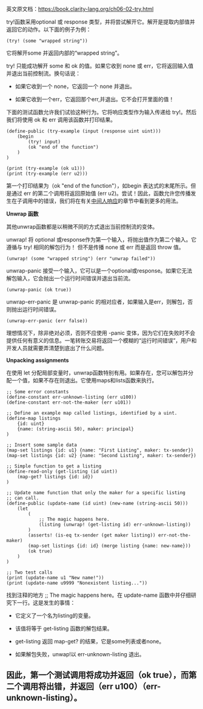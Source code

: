 
英文原文档：https://book.clarity-lang.org/ch06-02-try.html

 try!函数采用optional 或 response 类型，并将尝试解开它。解开是提取内部值并返回它的动作。以下面的例子为例：
 
 
```
(try! (some "wrapped string"))

```

它将解开some 并返回内部的“wrapped string”。



try! 只能成功解开 some 和 ok 的值。如果它收到 none 或 err，它将返回输入值并退出当前控制流。换句话说：

* 如果它收到一个 none，它返回一个 none 并退出。

* 如果它收到一个err，它返回那个err,并退出。它不会打开里面的值！

下面的测试函数允许我们试验这种行为。它将响应类型作为输入传递给 try!。然后我们将使用 ok 和 err 调用该函数并打印结果。

```
(define-public (try-example (input (response uint uint)))
    (begin
        (try! input)
        (ok "end of the function")
    )
)

(print (try-example (ok u1)))
(print (try-example (err u2)))

```

第一个打印结果为（ok "end of the function"），如begin 表达式的末尾所示。但是通过 err 的第二个调用将返回原始值 (err u2)。尝试！因此，函数允许您传播发生在子调用中的错误，我们将在有关[中间人响应](https://book.clarity-lang.org/ch06-04-response-checking.html)的章节中看到更多的用法。


**Unwrap 函数**

其他unwrap函数都是以稍微不同的方式退出当前控制流的变体。

unwrap! 将 optional 或response作为第一个输入，将抛出值作为第二个输入。它遵循与 try! 相同的解包行为！ 但不是传播 none 或 err 而是返回 throw 值。

```
(unwrap! (some "wrapped string") (err "unwrap failed"))

```


unwrap-panic 接受一个输入，它可以是一个optional或response。如果它无法解包输入，它会抛出一个运行时间错误并退出当前流。

```
(unwrap-panic (ok true))

```

unwrap-err-panic 是 unwrap-panic 的相对应者，如果输入是err，则解包，否则抛出运行时间错误。

```
(unwrap-err-panic (err false))

```


理想情况下，除非绝对必须，否则不应使用 -panic 变体，因为它们在失败时不会提供任何有意义的信息。一笔转账交易将返回一个模糊的“运行时间错误”，用户和开发人员就需要弄清楚到底出了什么问题。


**Unpacking assignments**

在使用 let 分配局部变量时，unwrap函数特别有用。如果存在，您可以解包并分配一个值，如果不存在则退出。它使用maps和lists函数来执行。


```
;; Some error constants
(define-constant err-unknown-listing (err u100))
(define-constant err-not-the-maker (err u101))

;; Define an example map called listings, identified by a uint.
(define-map listings
    {id: uint}
    {name: (string-ascii 50), maker: principal}
)

;; Insert some sample data
(map-set listings {id: u1} {name: "First Listing", maker: tx-sender})
(map-set listings {id: u2} {name: "Second Listing", maker: tx-sender})

;; Simple function to get a listing
(define-read-only (get-listing (id uint))
    (map-get? listings {id: id})
)

;; Update name function that only the maker for a specific listing
;; can call.
(define-public (update-name (id uint) (new-name (string-ascii 50)))
    (let
        (
            ;; The magic happens here.
            (listing (unwrap! (get-listing id) err-unknown-listing))
        )
        (asserts! (is-eq tx-sender (get maker listing)) err-not-the-maker)
        (map-set listings {id: id} (merge listing {name: new-name}))
        (ok true)
    )
)

;; Two test calls
(print (update-name u1 "New name!"))
(print (update-name u9999 "Nonexistent listing..."))

```

找到注释的地方 ;; The magic happens here。在 update-name 函数中并仔细研究下一行。这是发生的事情：

* 它定义了一个名为listing的变量。

* 该值将等于 get-listing 函数的解包结果。

* get-listing 返回 map-get? 的结果，它是some列表或者none。

* 如果解包失败，unwap!以 err-unknown-listing 退出。

因此，第一个测试调用将成功并返回（ok true），而第二个调用将出错，并返回（err u100）（err-unknown-listing）。
---

